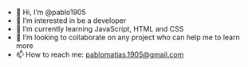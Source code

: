 - 👋 Hi, I’m @pablo1905
- 👀 I’m interested in be a developer
- 🌱 I’m currently learning JavaScript, HTML and CSS
- 💞️ I’m looking to collaborate on any project who can help me to learn more
- 📫 How to reach me: pablomatias.1905@gmail.com

<!---
pablo1905/pablo1905 is a ✨ special ✨ repository because its `README.md` (this file) appears on your GitHub profile.
You can click the Preview link to take a look at your changes.
--->
